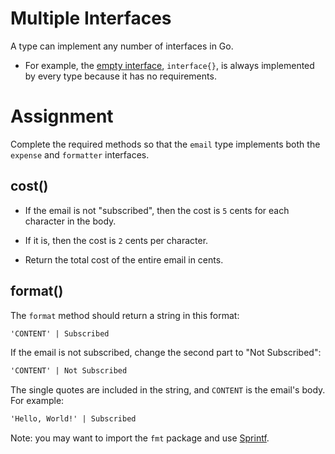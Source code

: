 # Multiple Interfaces

A type can implement any number of interfaces in Go.

- For example, the [empty interface](https://go.dev/tour/methods/14), `interface{}`, is always implemented by every type because it has no requirements.

# Assignment

Complete the required methods so that the `email` type implements both the `expense` and `formatter` interfaces.

## cost()

- If the email is not "subscribed", then the cost is `5` cents for each character in the body.
- If it is, then the cost is `2` cents per character.

- Return the total cost of the entire email in cents.

## format()

The `format` method should return a string in this format:

```txt
'CONTENT' | Subscribed
```

If the email is not subscribed, change the second part to "Not Subscribed":

```txt
'CONTENT' | Not Subscribed
```

The single quotes are included in the string, and `CONTENT` is the email's body. For example:

```txt
'Hello, World!' | Subscribed
```

Note: you may want to import the `fmt` package and use [Sprintf](https://pkg.go.dev/fmt#Sprintf).
